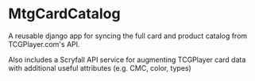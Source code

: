 # MtgCardCatalog
A reusable django app for syncing the full card and product catalog from TCGPlayer.com's API.

Also includes a Scryfall API service for augmenting TCGPlayer card data with additional useful attributes (e.g. CMC, color, types)

